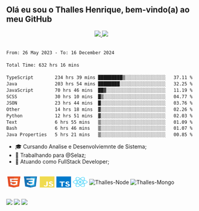 ## Olá eu sou o Thalles Henrique, bem-vindo(a) ao meu GitHub

<div align="center">
  <a href="https://github.com/Thalles-HsA">
  <img height="180em" src="https://github-readme-stats.vercel.app/api?username=Thalles-HsA&show_icons=true&theme=radical&include_all_commits=true&count_private=true"/>
  <img height="180em" src="https://github-readme-stats.vercel.app/api/top-langs/?username=Thalles-HsA&exclude_repo=github-readme-stats,Pong,Freeway-JS&langs_count=5&theme=radical"/>
</div><br>
  
  <!--START_SECTION:waka-->

```txt
From: 26 May 2023 - To: 16 December 2024

Total Time: 632 hrs 16 mins

TypeScript        234 hrs 39 mins █████████▒░░░░░░░░░░░░░░░   37.11 %
Java              203 hrs 54 mins ████████░░░░░░░░░░░░░░░░░   32.25 %
JavaScript        70 hrs 46 mins  ██▓░░░░░░░░░░░░░░░░░░░░░░   11.19 %
SCSS              30 hrs 10 mins  █▒░░░░░░░░░░░░░░░░░░░░░░░   04.77 %
JSON              23 hrs 44 mins  █░░░░░░░░░░░░░░░░░░░░░░░░   03.76 %
Other             14 hrs 18 mins  ▓░░░░░░░░░░░░░░░░░░░░░░░░   02.26 %
Python            12 hrs 51 mins  ▓░░░░░░░░░░░░░░░░░░░░░░░░   02.03 %
Text              6 hrs 55 mins   ▒░░░░░░░░░░░░░░░░░░░░░░░░   01.09 %
Bash              6 hrs 46 mins   ▒░░░░░░░░░░░░░░░░░░░░░░░░   01.07 %
Java Properties   5 hrs 21 mins   ▒░░░░░░░░░░░░░░░░░░░░░░░░   00.85 %
```

<!--END_SECTION:waka-->

  - 🎓 Cursando Analise e Desenvolviemnte de Sistema;
  - 🌱 Trabalhando para @Selaz;
  - 🎯 Atuando como FullStack Developer;
 
<div style="display: inline_block"><br>
  <img align="center" alt="Thalles-HTML" height="30" width="40" src="https://raw.githubusercontent.com/devicons/devicon/master/icons/html5/html5-original.svg">
  <img align="center" alt="Thalles-CSS" height="30" width="40" src="https://raw.githubusercontent.com/devicons/devicon/master/icons/css3/css3-original.svg">
  <img align="center" alt="Thalles-Js" height="30" width="40" src="https://raw.githubusercontent.com/devicons/devicon/master/icons/javascript/javascript-plain.svg">
  <img align="center" alt="Thalles-Ts" height="30" width="40" src="https://raw.githubusercontent.com/devicons/devicon/master/icons/typescript/typescript-plain.svg">
  <img align="center" alt="Thalles-React" height="30" width="40" src="https://raw.githubusercontent.com/devicons/devicon/master/icons/react/react-original.svg">
  <img align="center" alt="Thalles-Node" height="30" width="40" src="https://cdn.jsdelivr.net/gh/devicons/devicon/icons/nodejs/nodejs-original.svg" />
  <img align="center" alt="Thalles-Mongo" height="30" width="40" src="https://cdn.jsdelivr.net/gh/devicons/devicon/icons/mongodb/mongodb-original.svg" />
  
</div>

 ##
  
<div>
  <a href="https://www.linkedin.com/in/thalles-hsa" target="_blank"><img src="https://img.shields.io/badge/-LinkedIn-%230077B5?style=for-the-badge&logo=linkedin&logoColor=white" target="_blank"></a> 
  <a href="https://instagram.com/thalleshsa" target="_blank"><img src="https://img.shields.io/badge/-Instagram-%23E4405F?style=for-the-badge&logo=instagram&logoColor=white" target="_blank"></a>
  <a href = "mailto:thsa.henrique@gmail.com"><img src="https://img.shields.io/badge/-Gmail-%23333?style=for-the-badge&logo=gmail&logoColor=white" target="_blank"></a>
   
</div>
